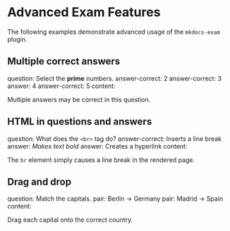 # Advanced Exam Features

The following examples demonstrate advanced usage of the `mkdocs-exam` plugin.

## Multiple correct answers

<exam>
question: Select the <strong>prime</strong> numbers.
answer-correct: 2
answer-correct: 3
answer: 4
answer-correct: 5
content:

<p>Multiple answers may be correct in this question.</p>
</exam>

## HTML in questions and answers

<exam>
question: What does the <code>&lt;br&gt;</code> tag do?
answer-correct: Inserts a line break
answer: <em>Makes text bold</em>
answer: Creates a hyperlink
content:

<p>The <code>br</code> element simply causes a line break in the rendered page.</p>
</exam>

## Drag and drop

<drag>
question: Match the capitals.
pair: Berlin -> Germany
pair: Madrid -> Spain
content:

<p>Drag each capital onto the correct country.</p>
</drag>
